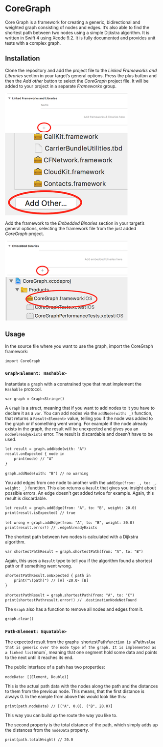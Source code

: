 # CoreGraph

Core Graph is a framework for creating a generic, bidirectional and weighted graph consisting of nodes and edges. It’s also able to find the shortest path between two nodes using a simple Dijkstra algorithm. It is written in Swift 4 using Xcode 9.2. It is fully documented and provides unit tests with a complex graph.

## Installation
Clone the repository and add the project file to the *Linked Frameworks and Libraries* section in your target’s general options. Press the plus button and then the *Add other* button to select the *CoreGraph* project file. It will be added to your project in a separate *Frameworks* group.

![Linked Frameworks](https://raw.githubusercontent.com/benboecker/CoreGraph/master/readme_images/linked_frameworks.png)
![Add other](https://raw.githubusercontent.com/benboecker/CoreGraph/master/readme_images/add_other.png)

Add the framework to the *Embedded Binaries* section in your target’s general options, selecting the framework file from the just added *CoreGraph* project.

![Embedded Binaries](https://raw.githubusercontent.com/benboecker/CoreGraph/master/readme_images/embedded_binaries.png)
![Select Framework](https://raw.githubusercontent.com/benboecker/CoreGraph/master/readme_images/select_framework.png)

## Usage

In the source file where you want to use the graph, import the CoreGraph framework:

```
import CoreGraph
```

### `Graph<Element: Hashable>`
Instantiate a graph with a constrained type that must implement the `Hashable` protocol.

```
var graph = Graph<String>()
```

A `Graph` is a struct, meaning that if you want to add nodes to it you have to declare it as a `var`. You can add nodes via the `addNode(with: _)` function, that returns a `Result<Element>` value, telling you if the node was added to the graph or if something went wrong. For example if the node already exists in the graph, the result will be unexpected and gives you an `nodeAlreadyExists` error. The result is discardable and doesn't have to be used.

```
let result = graph.addNode(with: "A")
result.onExpected { node in
	print(node) // "A"
}

graph.addNode(with: "B") // no warning
```

You add edges from one node to another with the `addEdge(from: _, to: _, weight: _)` function. This also returns a `Result` that gives you insight about possible errors. An edge doesn't get added twice for example. Again, this result is discardable.

```
let result = graph.addEdge(from: "A", to: "B", weight: 20.0)
print(result.isExpected) // true

let wrong = graph.addEdge(from: "A", to: "B", weight: 30.0)
print(result.error!) // .edgeAlreadyExists
```

The shortest path between two nodes is calculated with a Dijkstra algorithm.

```
var shortestPathResult = graph.shortestPath(from: "A", to: "B")
```

Again, this uses a `Result` type to tell you if the algorithm found a shortest path or if something went wrong.

```
shortestPathResult.onExpected { path in
	print("\(path)") // [A] -20.0- [B]
}

shortestPathResult = graph.shortestPath(from: "A", to: "C")
print(shortestPathresult.error!) // .destinationNodeNotFound
```

The `Graph` also has a function to remove all nodes and edges from it.

```
graph.clear()
```

### `Path<Element: Equatable>`
The expected result from the graph`s `shortestPath` function is a `Path` value that is generic over the node type of the graph. It is implemented as a linked list `enum`, meaning that one segment hold some data and points to the next until it reaches its end.

The public interface of a path has two properties:

`nodeData: [(Element, Double)]`

This is the actual path data with the nodes along the path and the distances to them from the previous node. This means, that the first distance is always 0. In the eample from above this would look like this:

```
print(path.nodeData) // [("A", 0.0), ("B", 20.0)]
```

This way you can build up the route the way you like to.

The second property is the total distance of the path, which simply adds up the distances from the `nodeData` property.

```
print(path.totalWeight) // 20.0
```







